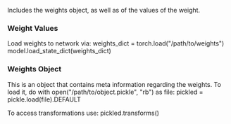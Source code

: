 Includes the weights object, as well as of the values of the weight.

### Weight Values
Load weights to network via:
        weights_dict = torch.load("/path/to/weights")
        model.load_state_dict(weights_dict)

### Weights Object
This is an object that contains meta information regarding the weights. To load it, do
        with open("/path/to/object.pickle", "rb") as file:
            pickled = pickle.load(file).DEFAULT

To access transformations use:
            pickled.transforms()